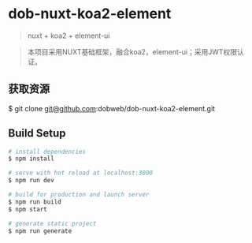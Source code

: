 # dob-nuxt-koa2-element

> nuxt + koa2 + element-ui

> 本项目采用NUXT基础框架，融合koa2，element-ui；采用JWT权限认证。

## 获取资源
$ git clone git@github.com:dobweb/dob-nuxt-koa2-element.git

## Build Setup

``` bash
# install dependencies
$ npm install

# serve with hot reload at localhost:3000
$ npm run dev

# build for production and launch server
$ npm run build
$ npm start

# generate static project
$ npm run generate
```
